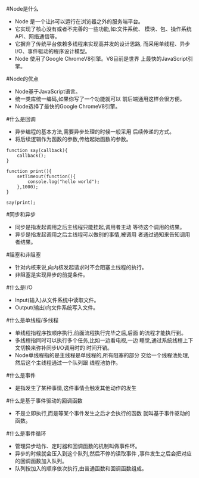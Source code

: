 #Node是什么
* Node 是一个让js可以运行在浏览器之外的服务端平台。
* 它实现了核心没有或者不完善的一些功能,如:文件系统、
模块、包、操作系统API、网络通信等。
* 它摒弃了传统平台依赖多线程来实现高并发的设计思路,
而采用单线程、异步I/O、事件驱动的程序设计模型。
* Node 使用了Google ChromeV8引擎。V8目前是世界
上最快的JavaScript引擎。

#Node的优点
* Node基于JavaScript语言。
* 统一类库统一编码,如果你写了一个功能就可以
前后端通用这样会很方便。
* Node选择了最快的Google ChromeV8引擎。

#什么是回调
* 异步编程的基本方法,需要异步处理的时候一般采用
后续传递的方式。
* 将后续逻辑作为函数的参数,传给起始函数的参数。
```
function say(callback){
    callback();
}

function print(){
    setTimeout(function(){
        console.log("hello world");
    },1000);
}

say(print);
```
#同步和异步
* 同步是指发起调用之后主线程只能挂起,调用者主动
等待这个调用的结果。
* 异步是指发起调用之后主线程可以做别的事情,被调用
者通过通知来告知调用者结果。

#阻塞和非阻塞
* 针对内核来说,向内核发起请求时不会阻塞主线程的执行。
* 非阻塞是实现异步的前提条件。

#什么是I/O
* Input(输入)从文件系统中读取文件。
* Output(输出)向文件系统写入文件。

#什么是单线程/多线程
* 单线程指程序按顺序执行,前面流程执行完毕之后,后面
的流程才能执行到。
* 多线程指同时可以执行多个任务,比如一边看电视,一边
睡觉,通过系统线程上下文切换来弥补同步I/O调用时的
时间开销。
* Node单线程指的是主线程是单线程的,所有阻塞的部分
交给一个线程池处理,然后这个主线程通过一个队列跟
线程池协作。

#什么是事件
* 是指发生了某种事情,这件事情会触发其他动作的发生

#什么是基于事件驱动的回调函数
* 不是立即执行,而是等某个事件发生之后才会执行的函数
就叫基于事件驱动的函数。

#什么是事件循环
* 管理异步动作、定时器和回调函数的机制叫做事件环。
* 异步的时候就会压入到这个队列,然后不停的读取事件
,事件发生之后会把对应的回调函数加入队列。
* 队列按加入的顺序依次执行,由普通函数和回调函数组成。
